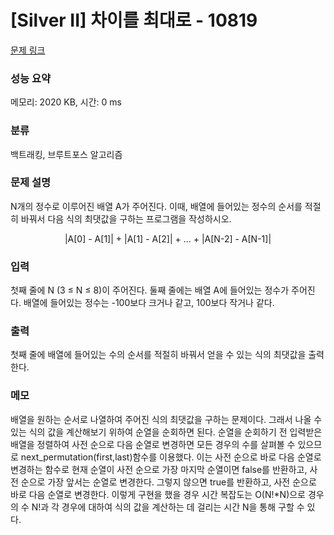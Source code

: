 # [Silver II] 차이를 최대로 - 10819 

[문제 링크](https://www.acmicpc.net/problem/10819) 

### 성능 요약

메모리: 2020 KB, 시간: 0 ms

### 분류

백트래킹, 브루트포스 알고리즘

### 문제 설명

<p>N개의 정수로 이루어진 배열 A가 주어진다. 이때, 배열에 들어있는 정수의 순서를 적절히 바꿔서 다음 식의 최댓값을 구하는 프로그램을 작성하시오.</p>

<p style="text-align:center">|A[0] - A[1]| + |A[1] - A[2]| + ... + |A[N-2] - A[N-1]|</p>

### 입력 

 <p>첫째 줄에 N (3 ≤ N ≤ 8)이 주어진다. 둘째 줄에는 배열 A에 들어있는 정수가 주어진다. 배열에 들어있는 정수는 -100보다 크거나 같고, 100보다 작거나 같다.</p>

### 출력 

 <p>첫째 줄에 배열에 들어있는 수의 순서를 적절히 바꿔서 얻을 수 있는 식의 최댓값을 출력한다.</p>

### 메모

 <p>배열을 원하는 순서로 나열하여 주어진 식의 최댓값을 구하는 문제이다. 그래서 나올 수 있는 식의 값을 계산해보기 위하여 순열을 순회하면 된다. 순열을 순회하기 전 입력받은 배열을 정렬하여 사전 순으로 다음 순열로 변경하면 모든 경우의 수를 살펴볼 수 있으므로 next_permutation(first,last)함수를 이용했다. 이는 사전 순으로 바로 다음 순열로 변경하는 함수로 현재 순열이 사전 순으로 가장 마지막 순열이면 false를 반환하고, 사전 순으로 가장 앞서는 순열로 변경한다. 그렇지 않으면 true를 반환하고, 사전 순으로 바로 다음 순열로 변경한다. 이렇게 구현을 했을 경우 시간 복잡도는 O(N!*N)으로 경우의 수 N!과 각 경우에 대하여 식의 값을 계산하는 데 걸리는 시간 N을 통해 구할 수 있다. </p>

